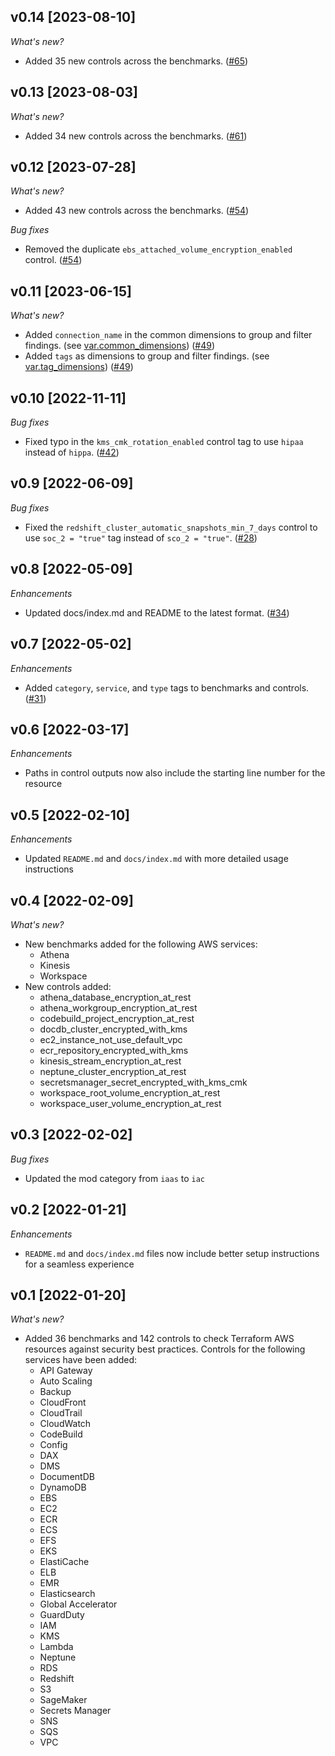 ## v0.14 [2023-08-10]

_What's new?_

- Added 35 new controls across the benchmarks. ([#65](https://github.com/turbot/steampipe-mod-terraform-aws-compliance/pull/65))

## v0.13 [2023-08-03]

_What's new?_

- Added 34 new controls across the benchmarks. ([#61](https://github.com/turbot/steampipe-mod-terraform-aws-compliance/pull/61))

## v0.12 [2023-07-28]

_What's new?_

- Added 43 new controls across the benchmarks. ([#54](https://github.com/turbot/steampipe-mod-terraform-aws-compliance/pull/54))

_Bug fixes_

- Removed the duplicate `ebs_attached_volume_encryption_enabled` control. ([#54](https://github.com/turbot/steampipe-mod-terraform-aws-compliance/pull/54))

## v0.11 [2023-06-15]

_What's new?_

- Added `connection_name` in the common dimensions to group and filter findings. (see [var.common_dimensions](https://hub.steampipe.io/mods/turbot/terraform_aws_compliance/variables)) ([#49](https://github.com/turbot/steampipe-mod-terraform-aws-compliance/pull/49))
- Added `tags` as dimensions to group and filter findings. (see [var.tag_dimensions](https://hub.steampipe.io/mods/turbot/terraform_aws_compliance/variables)) ([#49](https://github.com/turbot/steampipe-mod-terraform-aws-compliance/pull/49))

## v0.10 [2022-11-11]

_Bug fixes_

- Fixed typo in the `kms_cmk_rotation_enabled` control tag to use `hipaa` instead of `hippa`. ([#42](https://github.com/turbot/steampipe-mod-terraform-aws-compliance/pull/42))

## v0.9 [2022-06-09]

_Bug fixes_

- Fixed the `redshift_cluster_automatic_snapshots_min_7_days` control to use `soc_2 = "true"` tag instead of `sco_2 = "true"`. ([#28](https://github.com/turbot/steampipe-mod-terraform-aws-compliance/pull/28))

## v0.8 [2022-05-09]

_Enhancements_

- Updated docs/index.md and README to the latest format. ([#34](https://github.com/turbot/steampipe-mod-terraform-aws-compliance/pull/34))

## v0.7 [2022-05-02]

_Enhancements_

- Added `category`, `service`, and `type` tags to benchmarks and controls. ([#31](https://github.com/turbot/steampipe-mod-terraform-aws-compliance/pull/31))

## v0.6 [2022-03-17]

_Enhancements_

- Paths in control outputs now also include the starting line number for the resource

## v0.5 [2022-02-10]

_Enhancements_

- Updated `README.md` and `docs/index.md` with more detailed usage instructions

## v0.4 [2022-02-09]

_What's new?_

- New benchmarks added for the following AWS services:
  - Athena
  - Kinesis
  - Workspace
- New controls added:
  - athena_database_encryption_at_rest
  - athena_workgroup_encryption_at_rest
  - codebuild_project_encryption_at_rest
  - docdb_cluster_encrypted_with_kms
  - ec2_instance_not_use_default_vpc
  - ecr_repository_encrypted_with_kms
  - kinesis_stream_encryption_at_rest
  - neptune_cluster_encryption_at_rest
  - secretsmanager_secret_encrypted_with_kms_cmk
  - workspace_root_volume_encryption_at_rest
  - workspace_user_volume_encryption_at_rest

## v0.3 [2022-02-02]

_Bug fixes_

- Updated the mod category from `iaas` to `iac`

## v0.2 [2022-01-21]

_Enhancements_

- `README.md` and `docs/index.md` files now include better setup instructions for a seamless experience

## v0.1 [2022-01-20]

_What's new?_

- Added 36 benchmarks and 142 controls to check Terraform AWS resources against security best practices. Controls for the following services have been added:
  - API Gateway
  - Auto Scaling
  - Backup
  - CloudFront
  - CloudTrail
  - CloudWatch
  - CodeBuild
  - Config
  - DAX
  - DMS
  - DocumentDB
  - DynamoDB
  - EBS
  - EC2
  - ECR
  - ECS
  - EFS
  - EKS
  - ElastiCache
  - ELB
  - EMR
  - Elasticsearch
  - Global Accelerator
  - GuardDuty
  - IAM
  - KMS
  - Lambda
  - Neptune
  - RDS
  - Redshift
  - S3
  - SageMaker
  - Secrets Manager
  - SNS
  - SQS
  - VPC
